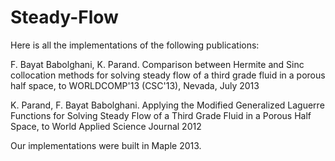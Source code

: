 # Steady-Flow
Here is all the implementations of the following publications:

F. Bayat Babolghani, K. Parand. Comparison between Hermite and Sinc collocation methods for solving steady flow of a third grade fluid in a porous half space, to WORLDCOMP'13 (CSC'13), Nevada, July 2013

K. Parand, F. Bayat Babolghani. Applying the Modified Generalized Laguerre Functions for Solving Steady Flow of a Third Grade Fluid in a Porous Half Space, to World Applied Science Journal 2012

Our implementations were built in Maple 2013.
